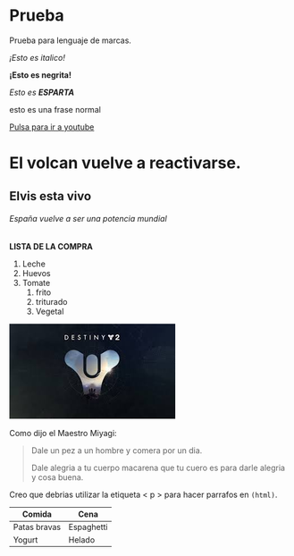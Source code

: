 # Prueba
Prueba para lenguaje de marcas.

*¡Esto es italico!*

**¡Esto es negrita!**

_Esto es **ESPARTA**_

esto es una frase normal

[Pulsa para ir a youtube](https://www.youtube.com/watch?v=dQw4w9WgXcQ)

# El volcan vuelve a reactivarse.

## Elvis esta vivo

###### España vuelve a ser una potencia mundial

**LISTA DE LA COMPRA**

1. Leche
1. Huevos
1. Tomate
   1. frito 
   1. triturado
   1. Vegetal

![Icono Videojuego](/logotipo/destiny.jpg)

Como dijo el Maestro Miyagi:

> Dale un pez a un hombre y comera por un dia.
> 
> Dale alegria a tu cuerpo macarena que tu cuero es para darle alegria y cosa buena.

Creo que debrias utilizar la etiqueta < p > para hacer parrafos en `(html)`.

**Comida**|**Cena**
----------|-----------
Patas bravas|Espaghetti
Yogurt|Helado
